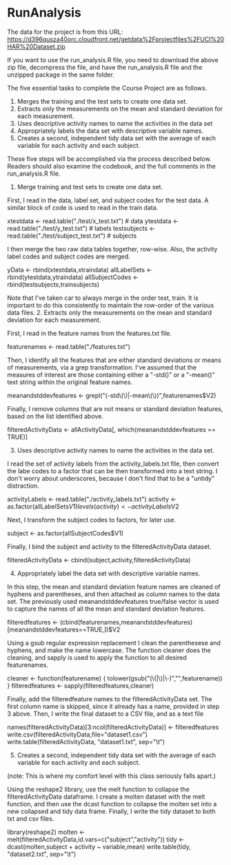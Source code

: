 RunAnalysis
===========

The data for the project is from this URL: https://d396qusza40orc.cloudfront.net/getdata%2Fprojectfiles%2FUCI%20HAR%20Dataset.zip 

If you want to use the run_analysis.R file, you need to download the above zip file, decompress the file, and have the run_analysis.R file and the unzipped package in the same folder.

The five essential tasks to complete the Course Project are as follows.

1. Merges the training and the test sets to create one data set.
2. Extracts only the measurements on the mean and standard deviation for each measurement.
3. Uses descriptive activity names to name the activities in the data set
4. Appropriately labels the data set with descriptive variable names.
5. Creates a second, independent tidy data set with the average of each variable for each activity and each subject.

These five steps will be accomplished via the process described below. Readers should also examine the codebook, and the full comments in the run_analysis.R file.
1. Merge training and test sets to create one data set.

First, I read in the data, label set, and subject codes for the test data. A similar block of code is used to read in the train data.

xtestdata    <- read.table("./test/x_test.txt")         # data
ytestdata    <- read.table("./test/y_test.txt")         # labels
testsubjects <- read.table("./test/subject_test.txt")   # subjects

I then merge the two raw data tables together, row-wise. Also, the activity label codes and subject codes are merged.

yData <- rbind(xtestdata,xtraindata)
allLabelSets    <- rbind(ytestdata,ytraindata)
allSubjectCodes <- rbind(testsubjects,trainsubjects)

Note that I've taken car to always merge in the order test, train. It is important to do this consistently to maintain the row-order of the various data files.
2. Extracts only the measurements on the mean and standard deviation for each measurement.

First, I read in the feature names from the features.txt file.

featurenames   <- read.table("./features.txt")

Then, I identify all the features that are either standard deviations or means of measurements, via a grep transformation. I've assumed that the measures of interest are those containing either a "-std()" or a "-mean()" text string within the original feature names.

meanandstddevfeatures  <- grepl("(-std\\(\\)|-mean\\(\\))",featurenames$V2)

Finally, I remove columns that are not means or standard deviation features, based on the list identified above.

filteredActivityData <- allActivityData[, which(meanandstddevfeatures == TRUE)]

3. Uses descriptive activity names to name the activities in the data set.

I read the set of activity labels from the activity_labels.txt file, then convert the labe codes to a factor that can be then transformed into a text string. I don't worry about underscores, because I don't find that to be a "untidy" distraction.

activityLabels  <- read.table("./activity_labels.txt")
activity <- as.factor(allLabelSets$V1)
levels(activity) <- activityLabels$V2

Next, I transform the subject codes to factors, for later use.

subject <- as.factor(allSubjectCodes$V1)

Finally, I bind the subject and activity to the filteredActivityData dataset.

filteredActivityData <- cbind(subject,activity,filteredActivityData)

4. Appropriately label the data set with descriptive variable names.

In this step, the mean and standard deviation feature names are cleaned of hyphens and parentheses, and then attached as column names to the data set. The previously used meanandstddevfeatures true/false vector is used to capture the names of all the mean and standard deviation features.

filteredfeatures <- (cbind(featurenames,meanandstddevfeatures)[meanandstddevfeatures==TRUE,])$V2

Using a gsub regular expression replacement I clean the parenthesese and hyphens, and make the name lowercase. The function cleaner does the cleaning, and sapply is used to apply the function to all desired featurenames.

cleaner <- function(featurename) {
    tolower(gsub("(\\(|\\)|\\-)","",featurename))
}
filteredfeatures <- sapply(filteredfeatures,cleaner)

Finally, add the filteredfeature names to the filteredActivityData set. The first column name is skipped, since it already has a name, provided in step 3 above. Then, I write the final dataset to a CSV file, and as a text file

names(filteredActivityData)[3:ncol(filteredActivityData)] <- filteredfeatures
write.csv(filteredActivityData,file="dataset1.csv")
write.table(filteredActivityData, "dataset1.txt", sep="\t")

5. Creates a second, independent tidy data set with the average of each variable for each activity and each subject.

(note: This is where my comfort level with this class seriously falls apart.)

Using the reshape2 library, use the melt function to collapse the filteredActivityData dataframe. I create a molten dataset with the melt function, and then use the dcast function to collapse the molten set into a new collapsed and tidy data frame. Finally, I write the tidy dataset to both txt and csv files.

library(reshape2)
molten <- melt(filteredActivityData,id.vars=c("subject","activity"))
tidy <- dcast(molten,subject + activity ~ variable,mean)
write.table(tidy, "dataset2.txt", sep="\t")

